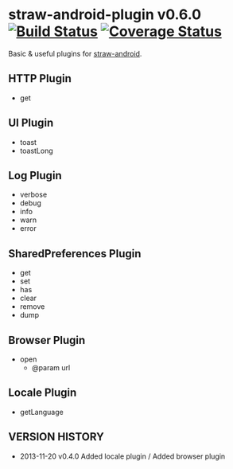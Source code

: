 straw-android-plugin v0.6.0 [![Build Status](https://travis-ci.org/strawjs/straw-android-plugin.png?branch=master)](https://travis-ci.org/strawjs/straw-android-plugin) [![Coverage Status](https://coveralls.io/repos/strawjs/straw-android-plugin/badge.png?branch=master)](https://coveralls.io/r/strawjs/straw-android-plugin?branch=master)
====================

Basic & useful plugins for [straw-android](https://github.com/strawjs/straw-android).


HTTP Plugin
-----------

- get

UI Plugin
---------

- toast
- toastLong

Log Plugin
----------

- verbose
- debug
- info
- warn
- error

SharedPreferences Plugin
------------------------

- get
- set
- has
- clear
- remove
- dump

Browser Plugin
--------------

- open
  - @param url

Locale Plugin
-------------

- getLanguage


VERSION HISTORY
---------------

- 2013-11-20 v0.4.0 Added locale plugin / Added browser plugin

